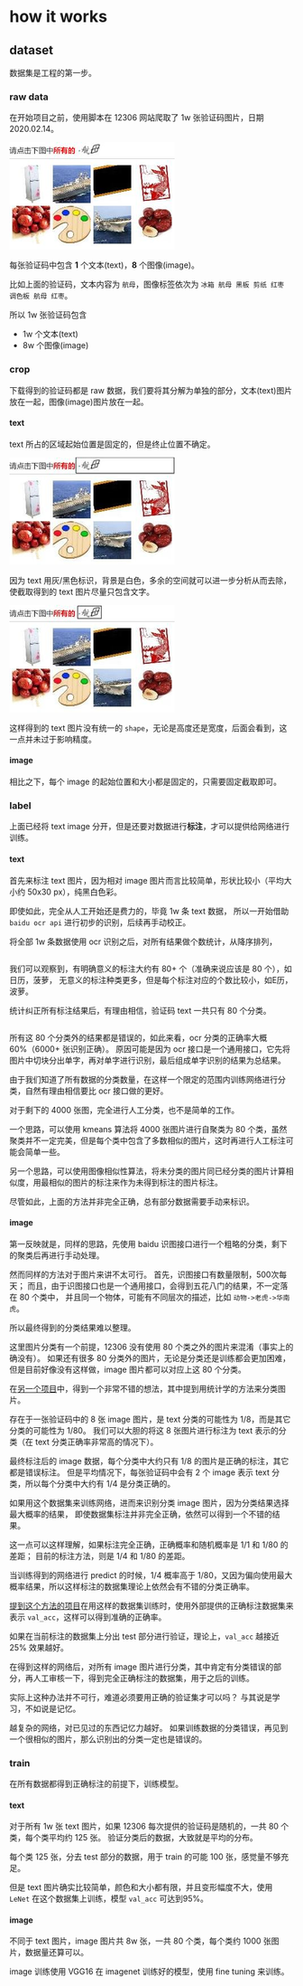 # how it works

## dataset

数据集是工程的第一步。


### raw data

在开始项目之前，使用脚本在 12306 网站爬取了 1w 张验证码图片，日期 2020.02.14。

![captcha example](./example.jpg)

每张验证码中包含 **1** 个文本(text)，**8** 个图像(image)。

比如上面的验证码，文本内容为 `航母`，图像标签依次为 `冰箱 航母 黑板 剪纸 红枣 调色板 航母 红枣`。

所以 1w 张验证码包含
- 1w 个文本(text)
- 8w 个图像(image)

### crop

下载得到的验证码都是 raw 数据，我们要将其分解为单独的部分，文本(text)图片放在一起，图像(image)图片放在一起。

#### text

text 所占的区域起始位置是固定的，但是终止位置不确定。

![text crop area](./crop.jpg)

因为 text 用灰/黑色标识，背景是白色，多余的空间就可以进一步分析从而去除，使截取得到的 text 图片尽量只包含文字。

![text crop bounding area](./crop-bounding.jpg)

这样得到的 text 图片没有统一的 `shape`，无论是高度还是宽度，后面会看到，这一点并未过于影响精度。

#### image

相比之下，每个 image 的起始位置和大小都是固定的，只需要固定截取即可。

### label

上面已经将 text image 分开，但是还要对数据进行**标注**，才可以提供给网络进行训练。

#### text

首先来标注 text 图片，因为相对 image 图片而言比较简单，形状比较小（平均大小约 50x30 px），纯黑白色彩。

即使如此，完全从人工开始还是费力的，毕竟 1w 条 text 数据，
所以一开始借助 `baidu ocr api` 进行初步的识别，后续再手动校正。

将全部 1w 条数据使用 ocr 识别之后，对所有结果做个数统计，从降序排列，

```

```

我们可以观察到，有明确意义的标注大约有 80+ 个（准确来说应该是 80 个），如日历，菠萝，
无意义的标注种类更多，但是每个标注对应的个数比较小，如E历，波萝。

统计纠正所有标注结果后，有理由相信，验证码 text 一共只有 80 个分类。

```

```

所有这 80 个分类外的结果都是错误的，如此来看，ocr 分类的正确率大概 60%（6000+ 张识别正确）。
原因可能是因为 ocr 接口是一个通用接口，它先将图片中切块分出单字，再对单字进行识别，最后组成单字识别的结果为总结果。

由于我们知道了所有数据的分类数量，在这样一个限定的范围内训练网络进行分类，自然有理由相信要比 ocr 接口做的更好。

对于剩下的 4000 张图，完全进行人工分类，也不是简单的工作。

一个思路，可以使用 kmeans 算法将 4000 张图片进行自聚类为 80 个类，虽然聚类并不一定完美，但是每个类中包含了多数相似的图片，这时再进行人工标注可能会简单一些。

另一个思路，可以使用图像相似性算法，将未分类的图片同已经分类的图片计算相似度，用最相似的图片的标注来作为未得到标注的图片标注。

尽管如此，上面的方法并非完全正确，总有部分数据需要手动来标识。


#### image

第一反映就是，同样的思路，先使用 baidu 识图接口进行一个粗略的分类，剩下的聚类后再进行手动处理。

然而同样的方法对于图片来讲不太可行。
首先，识图接口有数量限制，500次每天；
而且，由于识图接口也是一个通用接口，会得到五花八门的结果，不一定落在 80 个类中，
并且同一个物体，可能有不同层次的描述，比如 `动物->老虎->华南虎`。

所以最终得到的分类结果难以整理。

这里图片分类有一个前提，12306 没有使用 80 个类之外的图片来混淆（事实上的确没有）。
如果还有很多 80 分类外的图片，无论是分类还是训练都会更加困难，但是目前好像没有这样做，image 图片都可以对应上这 80 个分类。


在[另一个项目](easy12306)中，得到一个非常不错的想法，其中提到用统计学的方法来分类图片。

[easy12306]: http://jakdfjakfd;aj

存在于一张验证码中的 8 张 image 图片，是 text 分类的可能性为 1/8，而是其它分类的可能性为 1/80。
我们可以大胆的将这 8 张图片进行标注为 text 表示的分类（在 text 分类正确率非常高的情况下）。

最终标注后的 image 数据，每个分类中大约只有 1/8 的图片是正确的标注，其它都是错误标注。
但是平均情况下，每张验证码中会有 2 个 image 表示 text 分类，所以每个分类中大约有 1/4 是分类正确的。

如果用这个数据集来训练网络，进而来识别分类 image 图片，因为分类结果选择最大概率的结果，
即使数据集标注并非完全正确，依然可以得到一个不错的结果。

这一点可以这样理解，如果标注完全正确，正确概率和随机概率是 1/1 和 1/80 的差距；
目前的标注方法，则是 1/4 和 1/80 的差距。

当训练得到的网络进行 predict 的时候，1/4 概率高于 1/80，又因为偏向使用最大概率结果，所以这样标注的数据集理论上依然会有不错的分类正确率。

[提到这个方法的项目][easy12306]在用这样的数据集训练时，使用外部提供的正确标注数据集来表示 `val_acc`，这样可以得到准确的正确率。

如果在当前标注的数据集上分出 test 部分进行验证，理论上，`val_acc` 越接近 25% 效果越好。


在得到这样的网络后，对所有 image 图片进行分类，其中肯定有分类错误的部分，再人工审核一下，得到完全正确标注的数据集，用于之后的训练。




实际上这种办法并不可行，难道必须要用正确的验证集才可以吗？
与其说是学习，不如说是记忆。

越复杂的网络，对已见过的东西记忆力越好。
如果训练数据的分类错误，再见到一个很相似的图片，那么识别出的分类一定也是错误的。




### train

在所有数据都得到正确标注的前提下，训练模型。

#### text

对于所有 1w 张 text 图片，如果 12306 每次提供的验证码是随机的，一共 80 个类，每个类平均约 125 张。
验证分类后的数据，大致就是平均的分布。

每个类 125 张，分去 test 部分的数据，用于 train 的可能 100 张，感觉量不够充足。

但是 text 图片确实比较简单，颜色和大小都有限，并且变形幅度不大，使用 `LeNet` 在这个数据集上训练，模型 `val_acc` 可达到95%。

#### image

不同于 text 图片，image 图片共 8w 张，一共 80 个类，每个类约 1000 张图片，数据量还算可以。

image 训练使用 VGG16 在 imagenet 训练好的模型，使用 fine tuning 来训练。



